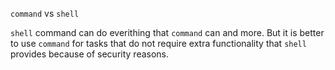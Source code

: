 `command` vs `shell`

`shell` command can do everithing that `command` can and more. But it is better to use `command` for tasks that do not require extra functionality that `shell` provides because of security reasons.
